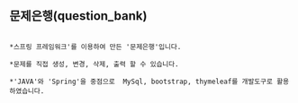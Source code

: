 ## 문제은행(question_bank)
```

*스프링 프레임워크'를 이용하여 만든 '문제은행'입니다.

*문제를 직접 생성, 변경, 삭제, 출력 할 수 있습니다.

*'JAVA'와 'Spring'을 중점으로  MySql, bootstrap, thymeleaf를 개발도구로 활용하였습니다. 

```
